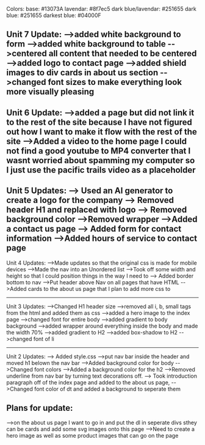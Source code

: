 Colors:
base: #13073A
lavendar: #8f7ec5
dark blue/lavendar:	#251655
dark blue: #251655
darkest blue: #04000F

Unit 7 Update:
-->added white background to form
-->added white background to table
-->centered all content that needed to be centered
-->added logo to contact page
-->added shield images to div cards in about us section
-->changed font sizes to make everything look more visually pleasing 
---------------------------------------
Unit 6 Update:
-->added a page but did not link it to the rest of the site because I have not figured out how I want to make it flow with the rest of the site
-->Added a video to the home page I could not find a good youtube to MP4 converter that I wasnt worried about spamming my computer so I just use the pacific trails video as a placeholder
--------------------------------------
Unit 5 Updates:
--> Used an AI generator to create a logo for the company
--> Removed header H1 and replaced with logo
--> Removed background color
-->Removed wrapper
-->Added a contact us page 
--> Added form for contact information
-->Added hours of service to contact page
---------------------------------------
Unit 4 Updates:
-->Made updates so that the original css is made for mobile devices 
-->Made the nav into an Unordered list 
-->Took off some width and height so that I could position things in the way I need to
--> Added border bottom to nav
-->Put header above Nav on all pages that have HTML
-->Added cards to the about us page that I plan to add more css to 

--------------------------------------

Unit 3 Updates:
-->Changed H1 header size
-->removed all i, b, small tags from the html and added them as css
-->added a hero image to the index page
-->changed font for entire body
-->added gradient to body background
-->added wrapper around everything inside the body and made the width 70%
-->added gradient to H2 
-->added box-shadow to H2
-->changed font of li

---------------------------------------

Unit 2 Updates:
--> Added style.css
-->put nav bar inside the header and moved h1 belown the nav bar
-->Added background color for body 
-->Changed font colors
-->Added a background color for the h2 
-->Removed underline from nav bar by turning text decorations off.
--> Took introduction paragraph off of the index page and added to the about us page,
-->Changed font color of dt and added a background to seperate them

Plans for update:
--------------------------
-->on the about us page I want to go in and put the dl in seperate divs sthey can be cards and add some svg images onto this page 
-->Need to create a hero image as well as some product images that can go on the page
